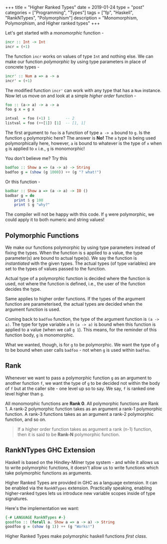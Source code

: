 +++
title       = "Higher Ranked Types"
date        = 2019-01-24
type        = "post"
categories  = ["Programming", "Types"]
tags        = ["fp", "Haskell", "RankNTypes", "Polymorphism"]
description = "Monomorphism, Polymorphism, and Higher ranked types"
+++

Let's get started with a _monomorphic_ function - 
```Haskell
incr :: Int -> Int
incr = (+1)
```

The function `incr` works on values of type `Int` and nothing else. We can make
our function _polymorphic_ by using type parameters in place of concrete types - 

```Haskell
incr' :: Num a => a -> a
incr' = (+1)
```

The modified function `incr'` can work with any type that has a `Num` instance.
Now let us move on and look at a simple _higher order_ function -

```Haskell
foo :: (a-> a) -> a -> a
foo g x = g x

intval  = foo (+1) 1       -- 2
listval = foo (++[1]) [1]  -- [1, 1]
```

The first argument to `foo` is a function of type `a -> a` bound to `g`. Is the
function `g` polymorphic here? The answer is __No!__ The `a` type is being used
polymorphically here, however, `a` is bound to whatever is the type of `x` when
`g` is applied to `x` i.e., `g` is monomorphic!

You don't believe me? Try this
```Haskell
badfoo :: Show a => (a -> a) -> String
badfoo g = (show (g 1000)) ++ (g "? what!")
```

Or this function -
```Haskell
badbar :: Show a => (a -> a) -> IO ()
badbar g = do
    print $ g 100
    print $ g "why?"
```

The compiler will not be happy with this code. If `g` were polymorphic, we
could apply it to both numeric and string values! 

## Polymorphic Functions
We make our functions polymorphic by using type parameters instead of fixing the
types. When the function is s applied to a value, the type parameter(s) are
bound to actual type(s). We say the function is _instantiated_ with the given
types. The actual types (of type variables) are set to the types of values
passed to the function.

Actual type of a polymorphic function is decided where the function is used, not
where the function is defined, i.e., the user of the function decides the type.

Same applies to higher order functions. If the types of the argument function are
parameterised, the actual types are decided when the argument function is used.

Coming back to `badfoo` function, the type of the argument function is `(a ->
a)`. The type for type variable  `a` in `(a -> a)` is bound when this function
is applied to a value (when we call `g 1`). This means, for the reminder of this
function body, `g` is monomorphic.

What we wanted, though, is for `g` to be polymorphic. We want the type of `g` to
be bound when user calls `badfoo` - not when `g` is used within `badfoo`.

## Rank 
Whenever we want to pass a polymorphic function `g` as an argument to another
function `f`, we want the type of `g` to be decided not within the body of `f`
but at the caller site - one level up so to say. We say, `f` is ranked one level
higher than `g`.

All monomorphic functions are __Rank 0__. All polymorphic functions are Rank 1.
A rank-2 polymorphic function takes as an argument a rank-1 polymorphic
function. A rank-3 functions takes as an argument a rank-2 polymorphic function,
and so on. 

>If a higher order function takes as argument a rank (n-1) function,
then it is said to be __Rank-N__ polymorphic function.


## RankNTypes GHC Extension
Haskell is based on the Hindley-Milner type system - and while it allows us to
write polymorphic functions, it doesn't allow us to write functions which take
polymorphic functions as arguments.

Higher Ranked Types are provided in GHC as a language extension. It can be
enabled via the `RankNTypes` extension. Practically speaking, enabling
higher-ranked types lets us introduce new variable scopes inside of type
signatures. 

Here's the implementation we want:

```Haskell
{-# LANGUAGE RankNTypes #-}
goodfoo :: (forall a. Show a => a -> a) -> String
goodfoo g = (show (g 1)) ++ (g "Works!")
```

Higher Ranked Types make polymorphic haskell functions _first class_.

